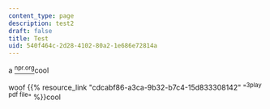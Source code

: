 ```yaml
---
content_type: page
description: test2
draft: false
title: Test
uid: 540f464c-2d28-4102-80a2-1e686e72814a
---
```

a [<sup>npr.org</sup>](npr.org)cool

woof {{% resource_link "cdcabf86-a3ca-9b32-b7c4-15d833308142" "<sup>3play pdf file</sup>" %}}cool